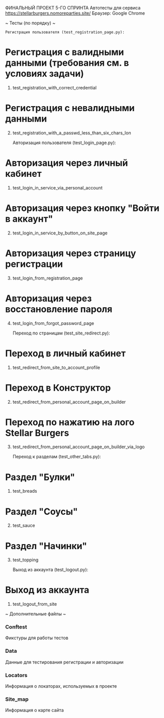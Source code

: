 ФИНАЛЬНЫЙ ПРОЕКТ 5-ГО СПРИНТА
Автотесты для сервиса https://stellarburgers.nomoreparties.site/
Браузер: Google Chrome

~ Тесты (по порядку) ~

    Регистрация пользователя (test_registration_page.py):
# Регистрация с валидными данными (требования см. в условиях задачи)
1. test_registration_with_correct_credential
# Регистрация с невалидными данными
2. test_registration_with_a_passwd_less_than_six_chars_lon


    Авторизация пользователя (test_login_page.py):
# Авторизация через личный кабинет
1. test_login_in_service_via_personal_account
# Авторизация через кнопку "Войти в аккаунт"
2. test_login_in_service_by_button_on_site_page
# Авторизация через страницу регистрации 
3. test_login_from_registration_page
# Авторизация через восстановление пароля
4. test_login_from_forgot_password_page


    Переход по страницам (test_site_redirect.py):
# Переход в личный кабинет
1. test_redirect_from_site_to_account_profile
# Переход в Конструктор
2. test_redirect_from_personal_account_page_on_builder
# Переход по нажатию на лого Stellar Burgers
3. test_redirect_from_personal_account_page_on_builder_via_logo


    Переход к разделам (test_other_tabs.py):
# Раздел "Булки"
1. test_breads
# Раздел "Соусы"
2. test_sauce
# Раздел "Начинки"
3. test_topping


    Выход из аккаунта (test_logout.py):
# Выход из аккаунта
1. test_logout_from_site

~ Дополнительные файлы ~

### Conftest
Фикстуры для работы тестов

### Data
Данные для тестирования регистрации и авторизации

### Locators
Информация о локаторах, используемых в проекте

### Site_map
Информация о карте сайта
